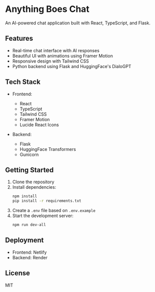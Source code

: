 # Anything Boes Chat

An AI-powered chat application built with React, TypeScript, and Flask.

## Features

- Real-time chat interface with AI responses
- Beautiful UI with animations using Framer Motion
- Responsive design with Tailwind CSS
- Python backend using Flask and HuggingFace's DialoGPT

## Tech Stack

- Frontend:
  - React
  - TypeScript
  - Tailwind CSS
  - Framer Motion
  - Lucide React Icons

- Backend:
  - Flask
  - HuggingFace Transformers
  - Gunicorn

## Getting Started

1. Clone the repository
2. Install dependencies:
   ```bash
   npm install
   pip install -r requirements.txt
   ```
3. Create a `.env` file based on `.env.example`
4. Start the development server:
   ```bash
   npm run dev-all
   ```

## Deployment

- Frontend: Netlify
- Backend: Render

## License

MIT